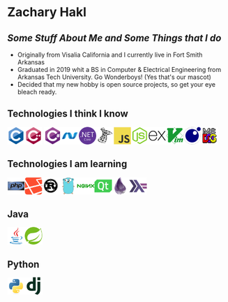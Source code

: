 <link rel="stylesheet" href="https://cdn.jsdelivr.net/gh/devicons/devicon@latest/devicon.min.css">

# Zachary Hakl

## _Some Stuff About Me and Some Things that I do_

* Originally from Visalia California and I currently live in Fort Smith Arkansas
* Graduated in 2019 whit a BS in Computer & Electrical Engineering from Arkansas Tech University. Go Wonderboys! (Yes that's our mascot)
* Decided that my new hobby is open source projects, so get your eye bleach ready.

## Technologies I think I know

<img height=40 src="./node_modules/devicon/icons/c/c-original.svg"/><img height=40 src="./node_modules/devicon/icons/cplusplus/cplusplus-original.svg"/>
<img height=40 src="./node_modules/devicon/icons/csharp/csharp-original.svg"/><img height=40 src="./node_modules/devicon/icons/dot-net/dot-net-original.svg"/><img height=40 src="./node_modules/devicon/icons/dotnetcore/dotnetcore-original.svg"/><img height=40 src="./node_modules/devicon/icons/microsoftsqlserver/microsoftsqlserver-plain.svg"/><img height=40 src="./node_modules/devicon/icons/javascript/javascript-original.svg"/><img height=40 src="./node_modules/devicon/icons/nodejs/nodejs-original.svg"/><img height=40 src="./node_modules/devicon/icons/express/express-original.svg"/><img height=40 src="./node_modules/devicon/icons/vim/vim-plain.svg"/><img height=40 src="./node_modules/devicon/icons/lua/lua-original.svg"/><img height=40 src="./node_modules/devicon/icons/msdos/msdos-original.svg"/>

## Technologies I am learning

<img height=40 src="./node_modules/devicon/icons/php/php-original.svg"/><img height=40 src="./node_modules/devicon/icons/laravel/laravel-plain.svg"/><img height=40 src="./node_modules/devicon/icons/rust/rust-plain.svg"/><img height=40 src="./node_modules/devicon/icons/go/go-original.svg"/><img height=40 src="./node_modules/devicon/icons/nginx/nginx-original.svg"/><img height=40 src="./node_modules/devicon/icons/qt/qt-original.svg"/><img height=40 src="./node_modules/devicon/icons/elixir/elixir-original.svg"/><img height=40 src="./node_modules/devicon/icons/haskell/haskell-original.svg"/>

## Java 

<img height=40 src="./node_modules/devicon/icons/java/java-original.svg"/><img height=40 src="./node_modules/devicon/icons/spring/spring-original.svg"/>

## Python

<img height=40 src="./node_modules/devicon/icons/python/python-original.svg"/><img height=40 src="./node_modules/devicon/icons/django/django-plain.svg"/>

